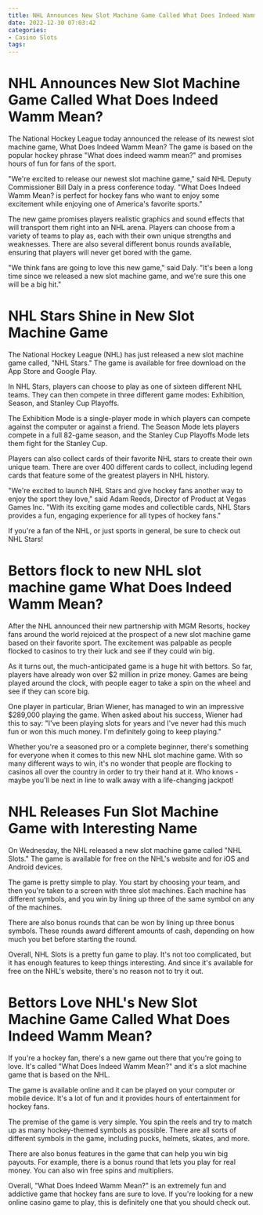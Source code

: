 ```yaml
---
title: NHL Announces New Slot Machine Game Called What Does Indeed Wamm Mean
date: 2022-12-30 07:03:42
categories:
- Casino Slots
tags:
---
```



#  NHL Announces New Slot Machine Game Called What Does Indeed Wamm Mean?

The National Hockey League today announced the release of its newest slot machine game, What Does Indeed Wamm Mean? The game is based on the popular hockey phrase "What does indeed wamm mean?" and promises hours of fun for fans of the sport.

"We're excited to release our newest slot machine game," said NHL Deputy Commissioner Bill Daly in a press conference today. "What Does Indeed Wamm Mean? is perfect for hockey fans who want to enjoy some excitement while enjoying one of America's favorite sports."

The new game promises players realistic graphics and sound effects that will transport them right into an NHL arena. Players can choose from a variety of teams to play as, each with their own unique strengths and weaknesses. There are also several different bonus rounds available, ensuring that players will never get bored with the game.

"We think fans are going to love this new game," said Daly. "It's been a long time since we released a new slot machine game, and we're sure this one will be a big hit."

#  NHL Stars Shine in New Slot Machine Game

The National Hockey League (NHL) has just released a new slot machine game called, "NHL Stars." The game is available for free download on the App Store and Google Play.

In NHL Stars, players can choose to play as one of sixteen different NHL teams. They can then compete in three different game modes: Exhibition, Season, and Stanley Cup Playoffs.

The Exhibition Mode is a single-player mode in which players can compete against the computer or against a friend. The Season Mode lets players compete in a full 82-game season, and the Stanley Cup Playoffs Mode lets them fight for the Stanley Cup.

Players can also collect cards of their favorite NHL stars to create their own unique team. There are over 400 different cards to collect, including legend cards that feature some of the greatest players in NHL history.

"We're excited to launch NHL Stars and give hockey fans another way to enjoy the sport they love," said Adam Reeds, Director of Product at Vegas Games Inc. "With its exciting game modes and collectible cards, NHL Stars provides a fun, engaging experience for all types of hockey fans."

If you're a fan of the NHL, or just sports in general, be sure to check out NHL Stars!

#  Bettors flock to new NHL slot machine game What Does Indeed Wamm Mean?

After the NHL announced their new partnership with MGM Resorts, hockey fans around the world rejoiced at the prospect of a new slot machine game based on their favorite sport. The excitement was palpable as people flocked to casinos to try their luck and see if they could win big.

As it turns out, the much-anticipated game is a huge hit with bettors. So far, players have already won over $2 million in prize money. Games are being played around the clock, with people eager to take a spin on the wheel and see if they can score big.



One player in particular, Brian Wiener, has managed to win an impressive $289,000 playing the game. When asked about his success, Wiener had this to say: "I've been playing slots for years and I've never had this much fun or won this much money. I'm definitely going to keep playing."

Whether you're a seasoned pro or a complete beginner, there's something for everyone when it comes to this new NHL slot machine game. With so many different ways to win, it's no wonder that people are flocking to casinos all over the country in order to try their hand at it. Who knows - maybe you'll be next in line to walk away with a life-changing jackpot!

#  NHL Releases Fun Slot Machine Game with Interesting Name

On Wednesday, the NHL released a new slot machine game called "NHL Slots." The game is available for free on the NHL's website and for iOS and Android devices.

The game is pretty simple to play. You start by choosing your team, and then you're taken to a screen with three slot machines. Each machine has different symbols, and you win by lining up three of the same symbol on any of the machines.

There are also bonus rounds that can be won by lining up three bonus symbols. These rounds award different amounts of cash, depending on how much you bet before starting the round.

Overall, NHL Slots is a pretty fun game to play. It's not too complicated, but it has enough features to keep things interesting. And since it's available for free on the NHL's website, there's no reason not to try it out.

#  Bettors Love NHL's New Slot Machine Game Called What Does Indeed Wamm Mean?

If you're a hockey fan, there's a new game out there that you're going to love. It's called "What Does Indeed Wamm Mean?" and it's a slot machine game that is based on the NHL.

The game is available online and it can be played on your computer or mobile device. It's a lot of fun and it provides hours of entertainment for hockey fans.

The premise of the game is very simple. You spin the reels and try to match up as many hockey-themed symbols as possible. There are all sorts of different symbols in the game, including pucks, helmets, skates, and more.

There are also bonus features in the game that can help you win big payouts. For example, there is a bonus round that lets you play for real money. You can also win free spins and multipliers.

Overall, "What Does Indeed Wamm Mean?" is an extremely fun and addictive game that hockey fans are sure to love. If you're looking for a new online casino game to play, this is definitely one that you should check out.
